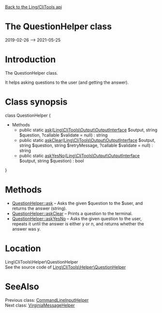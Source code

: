 [Back to the Ling/CliTools api](https://github.com/lingtalfi/CliTools/blob/master/doc/api/Ling/CliTools.md)



The QuestionHelper class
================
2019-02-26 --> 2021-05-25






Introduction
============

The QuestionHelper class.

It helps asking questions to the user (and getting the answer).



Class synopsis
==============


class <span class="pl-k">QuestionHelper</span>  {

- Methods
    - public static [ask](https://github.com/lingtalfi/CliTools/blob/master/doc/api/Ling/CliTools/Helper/QuestionHelper/ask.md)([Ling\CliTools\Output\OutputInterface](https://github.com/lingtalfi/CliTools/blob/master/doc/api/Ling/CliTools/Output/OutputInterface.md) $output, string $question, ?callable $validate = null) : string
    - public static [askClear](https://github.com/lingtalfi/CliTools/blob/master/doc/api/Ling/CliTools/Helper/QuestionHelper/askClear.md)([Ling\CliTools\Output\OutputInterface](https://github.com/lingtalfi/CliTools/blob/master/doc/api/Ling/CliTools/Output/OutputInterface.md) $output, string $question, string $retryMessage, ?callable $validate = null) : string
    - public static [askYesNo](https://github.com/lingtalfi/CliTools/blob/master/doc/api/Ling/CliTools/Helper/QuestionHelper/askYesNo.md)([Ling\CliTools\Output\OutputInterface](https://github.com/lingtalfi/CliTools/blob/master/doc/api/Ling/CliTools/Output/OutputInterface.md) $output, string $question) : bool

}






Methods
==============

- [QuestionHelper::ask](https://github.com/lingtalfi/CliTools/blob/master/doc/api/Ling/CliTools/Helper/QuestionHelper/ask.md) &ndash; Asks the given $question to the $user, and returns the answer (string).
- [QuestionHelper::askClear](https://github.com/lingtalfi/CliTools/blob/master/doc/api/Ling/CliTools/Helper/QuestionHelper/askClear.md) &ndash; Prints a question to the terminal.
- [QuestionHelper::askYesNo](https://github.com/lingtalfi/CliTools/blob/master/doc/api/Ling/CliTools/Helper/QuestionHelper/askYesNo.md) &ndash; Asks the given question to the user, repeats it until the answer is either y or n, and returns whether the answer was y.





Location
=============
Ling\CliTools\Helper\QuestionHelper<br>
See the source code of [Ling\CliTools\Helper\QuestionHelper](https://github.com/lingtalfi/CliTools/blob/master/Helper/QuestionHelper.php)



SeeAlso
==============
Previous class: [CommandLineInputHelper](https://github.com/lingtalfi/CliTools/blob/master/doc/api/Ling/CliTools/Helper/CommandLineInputHelper.md)<br>Next class: [VirginiaMessageHelper](https://github.com/lingtalfi/CliTools/blob/master/doc/api/Ling/CliTools/Helper/VirginiaMessageHelper.md)<br>

